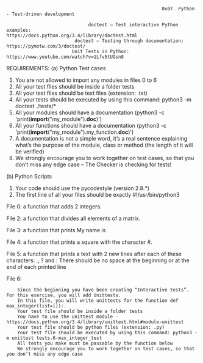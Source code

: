                                                              0x07. Python - Test-driven development
                                                             
                                  doctest — Test interactive Python examples:                        https://docs.python.org/3.4/library/doctest.html
                             doctest – Testing through documentation:                                https://pymotw.com/3/doctest/
                            Unit Tests in Python:                                                    https://www.youtube.com/watch?v=1Lfv5tUGsn8
                                                             
REQUIREMENTS:
(a) Python Test cases
1. You are not allowed to import any modules in files 0 to 6
2. All your test files should be inside a folder tests
3. All your test files should be text files (extension: .txt)
4. All your tests should be executed by using this command: python3 -m doctest ./tests/*
5. All your modules should have a documentation (python3 -c 'print(__import__("my_module").__doc__)')
6. All your functions should have a documentation (python3 -c 'print(__import__("my_module").my_function.__doc__)')
7. A documentation is not a simple word, it’s a real sentence explaining what’s the purpose of the module, class or method (the length of it will be verified)
8. We strongly encourage you to work together on test cases, so that you don’t miss any edge case – The Checker is checking for tests!

(b) Python Scripts
1. Your code should use the pycodestyle (version 2.8.*)
2. The first line of all your files should be exactly #!/usr/bin/python3


File 0: a function that adds 2 integers.    
        
File 2: a function that divides all elements of a matrix.
      
File 3: a function that prints My name is <first name> <last name>
        
File 4: a function that prints a square with the character #.
        
File 5: a function that prints a text with 2 new lines after each of these characters: ., ? and :
        There should be no space at the beginning or at the end of each printed line
        
File 6:  
  
        Since the beginning you have been creating “Interactive tests”. For this exercise, you will add Unittests.
        In this file, you will write unittests for the function def max_integer(list=[]):.
        Your test file should be inside a folder tests
        You have to use the unittest module - https://docs.python.org/3.4/library/unittest.html#module-unittest
        Your test file should be python files (extension: .py)
        Your test file should be executed by using this command: python3 -m unittest tests.6-max_integer_test
        All tests you make must be passable by the function below
        We strongly encourage you to work together on test cases, so that you don’t miss any edge case
